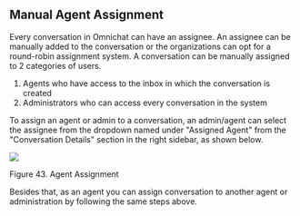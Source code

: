 ## Manual Agent Assignment

Every conversation in Omnichat can have an assignee. An assignee can be manually added to the conversation or the organizations can opt for a round-robin assignment system. A conversation can be manually assigned to 2 categories of users.

1.  Agents who have access to the inbox in which the conversation is created
2.  Administrators who can access every conversation in the system

To assign an agent or admin to a conversation, an admin/agent can select the assignee from the dropdown named under "Assigned Agent" from the "Conversation Details" section in the right sidebar, as shown below.

![](https://lh5.googleusercontent.com/MNFwNGzZiooc01ZYmyeAuqW1-PoeOtcL--nEb9zmtn8cxMaMlQCoVAbMvPNgbn133yOugLKK3yalpn28Bjn9pkVGBQA5KVLoMS4v0xvffvZ7bAFg_n5Hn5r6vOPo4f31DCn8XFr7)

Figure 43. Agent Assignment

Besides that, as an agent you can assign conversation to another agent or administration by following the same steps above.
